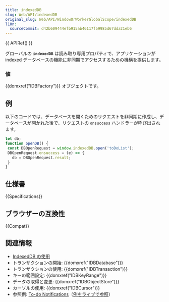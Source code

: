 ```yaml
---
title: indexedDB
slug: Web/API/indexedDB
original_slug: Web/API/WindowOrWorkerGlobalScope/indexedDB
l10n:
  sourceCommit: d42b609444efb915ab46117f59985d67dda21eb6
---
```


{{ APIRef() }}

グローバルの **`indexedDB`** は読み取り専用プロパティで、アプリケーションが indexed データベースの機能に非同期でアクセスするための機構を提供します。

### 値

{{domxref("IDBFactory")}} オブジェクトです。

## 例

以下のコードでは、データベースを開くためのリクエストを非同期に作成し、データベースが開かれた後で、リクエストの `onsuccess` ハンドラーが呼び出されます。

```js
let db;
function openDB() {
 const DBOpenRequest = window.indexedDB.open('toDoList');
 DBOpenRequest.onsuccess = (e) => {
   db = DBOpenRequest.result;
 }
}
```

## 仕様書

{{Specifications}}

## ブラウザーの互換性

{{Compat}}

## 関連情報

- [IndexedDB の使用](/ja/docs/Web/API/IndexedDB_API/Using_IndexedDB)
- トランザクションの開始: {{domxref("IDBDatabase")}}
- トランザクションの使用: {{domxref("IDBTransaction")}}
- キーの範囲設定: {{domxref("IDBKeyRange")}}
- データの取得と変更: {{domxref("IDBObjectStore")}}
- カーソルの使用: {{domxref("IDBCursor")}}
- 参照例: [To-do Notifications](https://github.com/mdn/dom-examples/tree/main/to-do-notifications)（[例をライブで参照](https://mdn.github.io/dom-examples/to-do-notifications/)）
